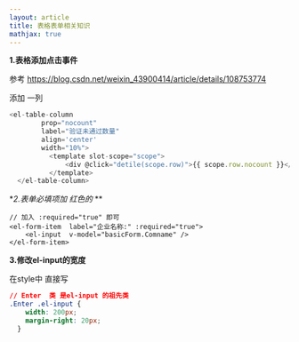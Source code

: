 ```yaml
---
layout: article
title: 表格表单相关知识
mathjax: true
---
```



**1.表格添加点击事件**

参考 https://blog.csdn.net/weixin_43900414/article/details/108753774

添加 一列 

```javascript
<el-table-column 
        prop="nocount" 
        label="验证未通过数量" 
        align='center' 
        width="10%">
          <template slot-scope="scope">
              <div @click="detile(scope.row)">{{ scope.row.nocount }}</div>
          </template>
  </el-table-column>
```

**2.表单必填项加 红色的*  **

```vue
// 加入 :required="true" 即可
<el-form-item  label="企业名称:" :required="true">
	<el-input  v-model="basicForm.Comname" />
</el-form-item>
```



**3.修改el-input的宽度**

在style中 直接写

```css
// Enter  类 是el-input 的祖先类
.Enter .el-input {
    width: 200px;
    margin-right: 20px;
  }
```



